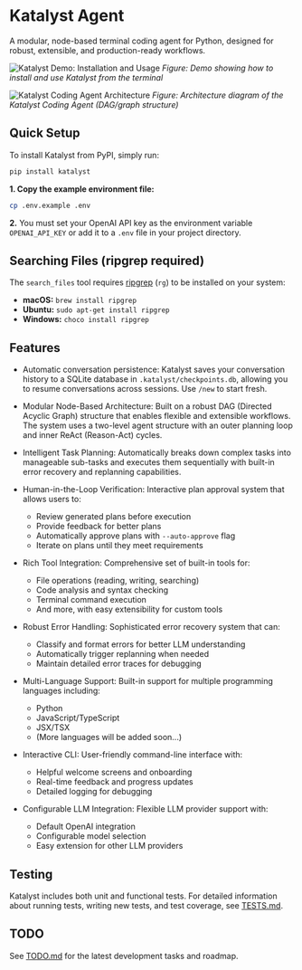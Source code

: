 # Katalyst Agent

A modular, node-based terminal coding agent for Python, designed for robust, extensible, and production-ready workflows.

![Katalyst Demo: Installation and Usage](docs/images/katalyst_demo.gif)
*Figure: Demo showing how to install and use Katalyst from the terminal*

![Katalyst Coding Agent Architecture](docs/images/katalyst-coding-agent-dag.png)
*Figure: Architecture diagram of the Katalyst Coding Agent (DAG/graph structure)*

## Quick Setup

To install Katalyst from PyPI, simply run:

```bash
pip install katalyst
```

**1. Copy the example environment file:**

```bash
cp .env.example .env
```

**2.** You must set your OpenAI API key as the environment variable `OPENAI_API_KEY` or add it to a `.env` file in your project directory.

## Searching Files (ripgrep required)

The `search_files` tool requires [ripgrep](https://github.com/BurntSushi/ripgrep) (`rg`) to be installed on your system:
- **macOS:**   `brew install ripgrep`
- **Ubuntu:**  `sudo apt-get install ripgrep`
- **Windows:** `choco install ripgrep`

## Features

- Automatic conversation persistence: Katalyst saves your conversation history to a SQLite database in `.katalyst/checkpoints.db`, allowing you to resume conversations across sessions. Use `/new` to start fresh. 

- Modular Node-Based Architecture: Built on a robust DAG (Directed Acyclic Graph) structure that enables flexible and extensible workflows. The system uses a two-level agent structure with an outer planning loop and inner ReAct (Reason-Act) cycles.

- Intelligent Task Planning: Automatically breaks down complex tasks into manageable sub-tasks and executes them sequentially with built-in error recovery and replanning capabilities.

- Human-in-the-Loop Verification: Interactive plan approval system that allows users to:
  - Review generated plans before execution
  - Provide feedback for better plans
  - Automatically approve plans with `--auto-approve` flag
  - Iterate on plans until they meet requirements

- Rich Tool Integration: Comprehensive set of built-in tools for:
  - File operations (reading, writing, searching)
  - Code analysis and syntax checking
  - Terminal command execution
  - And more, with easy extensibility for custom tools

- Robust Error Handling: Sophisticated error recovery system that can:
  - Classify and format errors for better LLM understanding
  - Automatically trigger replanning when needed
  - Maintain detailed error traces for debugging

- Multi-Language Support: Built-in support for multiple programming languages including:
  - Python
  - JavaScript/TypeScript
  - JSX/TSX
  - (More languages will be added soon...)

- Interactive CLI: User-friendly command-line interface with:
  - Helpful welcome screens and onboarding
  - Real-time feedback and progress updates
  - Detailed logging for debugging

- Configurable LLM Integration: Flexible LLM provider support with:
  - Default OpenAI integration
  - Configurable model selection
  - Easy extension for other LLM providers

## Testing

Katalyst includes both unit and functional tests. For detailed information about running tests, writing new tests, and test coverage, see [TESTS.md](TESTS.md).


## TODO

See [TODO.md](./TODO.md) for the latest development tasks and roadmap.

